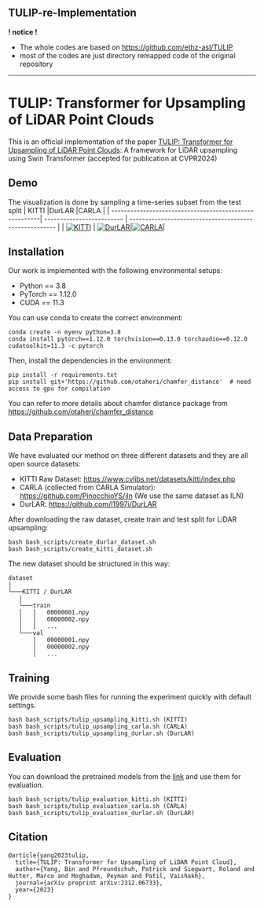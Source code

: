 TULIP-re-Implementation
----

**! notice !**   
- The whole codes are based on https://github.com/ethz-asl/TULIP
- most of the codes are just directory remapped code of the original repository

----

# TULIP: Transformer for Upsampling of LiDAR Point Clouds
This is an official implementation of the paper [TULIP: Transformer for Upsampling of LiDAR Point Clouds](https://arxiv.org/abs/2312.06733): A framework for LiDAR upsampling using Swin Transformer (accepted for publication at CVPR2024)
## Demo
The visualization is done by sampling a time-series subset from the test split
| KITTI                     |DurLAR                                                  |CARLA               |
| -------------------------------------------------------| ------------------------- | ------------------------------------------------------ |
| [![KITTI](http://img.youtube.com/vi/652crBsy6K4/0.jpg)](https://youtu.be/652crBsy6K4) | [![DurLAR](http://img.youtube.com/vi/c0fOlVC-I5Y/0.jpg)](https://youtu.be/c0fOlVC-I5Y)|[![CARLA](http://img.youtube.com/vi/gQ3jd9Z80vo/0.jpg)](https://youtu.be/gQ3jd9Z80vo)|

## Installation
Our work is implemented with the following environmental setups:
* Python == 3.8
* PyTorch == 1.12.0
* CUDA == 11.3

You can use conda to create the correct environment:
```
conda create -n myenv python=3.8
conda install pytorch==1.12.0 torchvision==0.13.0 torchaudio==0.12.0 cudatoolkit=11.3 -c pytorch
```

Then, install the dependencies in the environment:
```
pip install -r requirements.txt
pip install git+'https://github.com/otaheri/chamfer_distance'  # need access to gpu for compilation
```
You can refer to more details about chamfer distance package from https://github.com/otaheri/chamfer_distance

## Data Preparation
We have evaluated our method on three different datasets and they are all open source datasets:
* KITTI Raw Dataset: https://www.cvlibs.net/datasets/kitti/index.php 
* CARLA (collected from CARLA Simulator): https://github.com/PinocchioYS/iln (We use the same dataset as ILN)
* DurLAR: https://github.com/l1997i/DurLAR

After downloading the raw dataset, create train and test split for LiDAR upsampling:
```
bash bash_scripts/create_durlar_dataset.sh
bash bash_scripts/create_kitti_dataset.sh
```
The new dataset should be structured in this way:
```
dataset
│
└───KITTI / DurLAR
   │
   └───train
   │   │   00000001.npy
   │   │   00000002.npy
   │   │   ...
   └───val
       │   00000001.npy
       │   00000002.npy
       │   ...
```

## Training
We provide some bash files for running the experiment quickly with default settings. 
```
bash bash_scripts/tulip_upsampling_kitti.sh (KITTI)
bash bash_scripts/tulip_upsampling_carla.sh (CARLA)
bash bash_scripts/tulip_upsampling_durlar.sh (DurLAR)
```

## Evaluation
You can download the pretrained models from the [link](https://drive.google.com/file/d/15Ty7sKOrFHhB94vLBJOKasXaz1_DCa8o/view?usp=drive_link) and use them for evaluation.
```
bash bash_scripts/tulip_evaluation_kitti.sh (KITTI)
bash bash_scripts/tulip_evaluation_carla.sh (CARLA)
bash bash_scripts/tulip_evaluation_durlar.sh (DurLAR)
```

## Citation
```
@article{yang2023tulip,
  title={TULIP: Transformer for Upsampling of LiDAR Point Cloud},
  author={Yang, Bin and Pfreundschuh, Patrick and Siegwart, Roland and Hutter, Marco and Moghadam, Peyman and Patil, Vaishakh},
  journal={arXiv preprint arXiv:2312.06733},
  year={2023}
}
```
